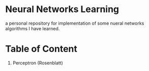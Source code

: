 # Neural Networks Learning
a personal repository for implementation of some nueral networks algorithms I have learned.    

# Table of Content
1. Perceptron (Rosenblatt)
